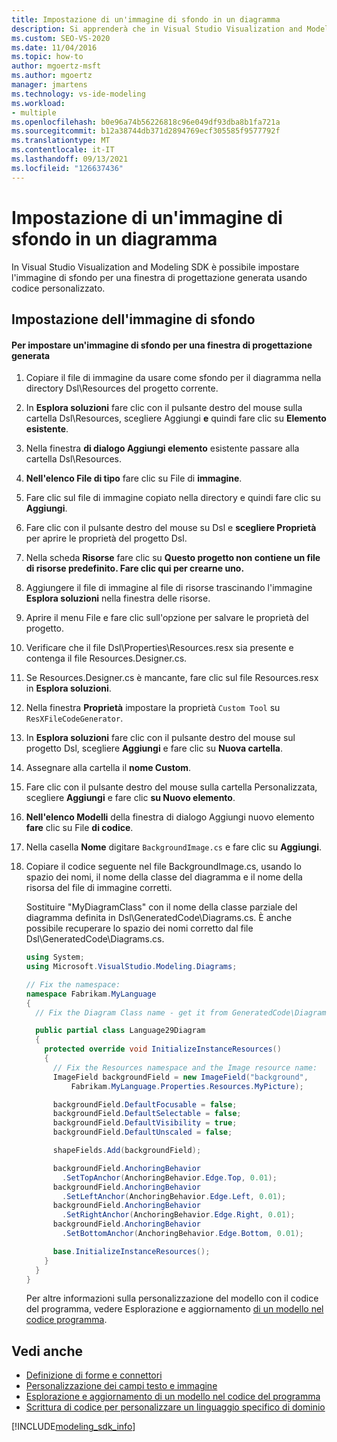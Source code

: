 ```yaml
---
title: Impostazione di un'immagine di sfondo in un diagramma
description: Si apprenderà che in Visual Studio Visualization and Modeling SDK è possibile impostare l'immagine di sfondo per una finestra di progettazione generata usando codice personalizzato.
ms.custom: SEO-VS-2020
ms.date: 11/04/2016
ms.topic: how-to
author: mgoertz-msft
ms.author: mgoertz
manager: jmartens
ms.technology: vs-ide-modeling
ms.workload:
- multiple
ms.openlocfilehash: b0e96a74b56226818c96e049df93dba8b1fa721a
ms.sourcegitcommit: b12a38744db371d2894769ecf305585f9577792f
ms.translationtype: MT
ms.contentlocale: it-IT
ms.lasthandoff: 09/13/2021
ms.locfileid: "126637436"
---
```

# <a name="setting-a-background-image-on-a-diagram"></a>Impostazione di un'immagine di sfondo in un diagramma
In Visual Studio Visualization and Modeling SDK è possibile impostare l'immagine di sfondo per una finestra di progettazione generata usando codice personalizzato.

## <a name="setting-the-background-image"></a>Impostazione dell'immagine di sfondo

#### <a name="to-set-a-background-image-for-a-generated-designer"></a>Per impostare un'immagine di sfondo per una finestra di progettazione generata

1. Copiare il file di immagine da usare come sfondo per il diagramma nella directory Dsl\Resources del progetto corrente.

2. In **Esplora soluzioni** fare clic con il pulsante destro del mouse sulla cartella Dsl\Resources, scegliere Aggiungi **e** quindi fare clic su **Elemento esistente**.

3. Nella finestra **di dialogo Aggiungi elemento** esistente passare alla cartella Dsl\Resources.

4. **Nell'elenco File di tipo** fare clic su File di **immagine**.

5. Fare clic sul file di immagine copiato nella directory e quindi fare clic su **Aggiungi**.

6. Fare clic con il pulsante destro del mouse su Dsl e **scegliere Proprietà** per aprire le proprietà del progetto Dsl.

7. Nella scheda **Risorse** fare clic su **Questo progetto non contiene un file di risorse predefinito. Fare clic qui per crearne uno.**

8. Aggiungere il file di immagine al file di risorse trascinando l'immagine **Esplora soluzioni** nella finestra delle risorse.

9. Aprire il menu File e fare clic sull'opzione per salvare le proprietà del progetto.

10. Verificare che il file Dsl\Properties\Resources.resx sia presente e contenga il file Resources.Designer.cs.

11. Se Resources.Designer.cs è mancante, fare clic sul file Resources.resx in **Esplora soluzioni**.

12. Nella finestra **Proprietà** impostare la proprietà `Custom Tool` su `ResXFileCodeGenerator`.

13. In **Esplora soluzioni** fare clic con il pulsante destro del mouse sul progetto Dsl, scegliere **Aggiungi** e fare clic su **Nuova cartella**.

14. Assegnare alla cartella il **nome Custom**.

15. Fare clic con il pulsante destro del mouse sulla cartella Personalizzata, scegliere **Aggiungi** e fare clic **su Nuovo elemento**.

16. **Nell'elenco Modelli** della finestra di dialogo Aggiungi nuovo elemento **fare** clic su File **di codice**.

17. Nella casella **Nome** digitare `BackgroundImage.cs` e fare clic su **Aggiungi**.

18. Copiare il codice seguente nel file BackgroundImage.cs, usando lo spazio dei nomi, il nome della classe del diagramma e il nome della risorsa del file di immagine corretti.

     Sostituire "MyDiagramClass" con il nome della classe parziale del diagramma definita in Dsl\GeneratedCode\Diagrams.cs. È anche possibile recuperare lo spazio dei nomi corretto dal file Dsl\GeneratedCode\Diagrams.cs.

    ```csharp
    using System;
    using Microsoft.VisualStudio.Modeling.Diagrams;

    // Fix the namespace:
    namespace Fabrikam.MyLanguage
    {
      // Fix the Diagram Class name - get it from GeneratedCode\Diagram.cs

      public partial class Language29Diagram
      {
        protected override void InitializeInstanceResources()
        {
          // Fix the Resources namespace and the Image resource name:
          ImageField backgroundField = new ImageField("background",
              Fabrikam.MyLanguage.Properties.Resources.MyPicture);

          backgroundField.DefaultFocusable = false;
          backgroundField.DefaultSelectable = false;
          backgroundField.DefaultVisibility = true;
          backgroundField.DefaultUnscaled = false;

          shapeFields.Add(backgroundField);

          backgroundField.AnchoringBehavior
            .SetTopAnchor(AnchoringBehavior.Edge.Top, 0.01);
          backgroundField.AnchoringBehavior
            .SetLeftAnchor(AnchoringBehavior.Edge.Left, 0.01);
          backgroundField.AnchoringBehavior
            .SetRightAnchor(AnchoringBehavior.Edge.Right, 0.01);
          backgroundField.AnchoringBehavior
            .SetBottomAnchor(AnchoringBehavior.Edge.Bottom, 0.01);

          base.InitializeInstanceResources();
        }
      }
    }
    ```

     Per altre informazioni sulla personalizzazione del modello con il codice del programma, vedere Esplorazione e aggiornamento [di un modello nel codice programma](../modeling/navigating-and-updating-a-model-in-program-code.md).

## <a name="see-also"></a>Vedi anche

- [Definizione di forme e connettori](../modeling/defining-shapes-and-connectors.md)
- [Personalizzazione dei campi testo e immagine](../modeling/customizing-text-and-image-fields.md)
- [Esplorazione e aggiornamento di un modello nel codice del programma](../modeling/navigating-and-updating-a-model-in-program-code.md)
- [Scrittura di codice per personalizzare un linguaggio specifico di dominio](../modeling/writing-code-to-customise-a-domain-specific-language.md)

[!INCLUDE[modeling_sdk_info](includes/modeling_sdk_info.md)]
